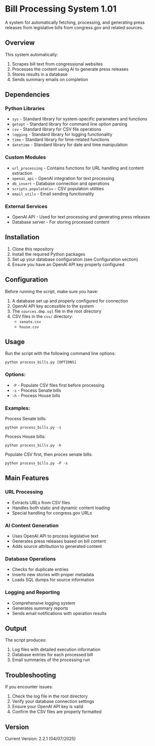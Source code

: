 # Bill Processing System 1.01

A system for automatically fetching, processing, and generating press releases from legislative bills from congress.gov and related sources.

## Overview

This system automatically:
1. Scrapes bill text from congressional websites
2. Processes the content using AI to generate press releases
3. Stores results in a database
4. Sends summary emails on completion

## Dependencies

### Python Libraries
- `sys` - Standard library for system-specific parameters and functions
- `getopt` - Standard library for command line option parsing
- `csv` - Standard library for CSV file operations
- `logging` - Standard library for logging functionality
- `time` - Standard library for time-related functions
- `datetime` - Standard library for date and time manipulation

### Custom Modules
- `url_processing` - Contains functions for URL handling and content extraction
- `openai_api` - OpenAI integration for text processing
- `db_insert` - Database connection and operations
- `scripts.populateCsv` - CSV population utilities
- `email_utils` - Email sending functionality

### External Services
- OpenAI API - Used for text processing and generating press releases
- Database server - For storing processed content

## Installation

1. Clone this repository
2. Install the required Python packages
3. Set up your database configuration (see Configuration section)
4. Ensure you have an OpenAI API key properly configured

## Configuration

Before running the script, make sure you have:

1. A database set up and properly configured for connection
2. OpenAI API key accessible to the system
3. The `sources.dmp.sql` file in the root directory
4. CSV files in the `csv/` directory:
   - `senate.csv`
   - `house.csv`

## Usage

Run the script with the following command line options:

```
python process_bills.py [OPTIONS]
```

### Options:
- `-P` - Populate CSV files first before processing
- `-s` - Process Senate bills
- `-h` - Process House bills

### Examples:

Process Senate bills:
```
python process_bills.py -s
```

Process House bills:
```
python process_bills.py -h
```

Populate CSV first, then proces senate bills:
```
python process_bills.py -P -s
```

## Main Features

### URL Processing
- Extracts URLs from CSV files
- Handles both static and dynamic content loading
- Special handling for congress.gov URLs

### AI Content Generation
- Uses OpenAI API to process legislative text
- Generates press releases based on bill content
- Adds source attribution to generated content

### Database Operations
- Checks for duplicate entries
- Inserts new stories with proper metadata
- Loads SQL dumps for source information

### Logging and Reporting
- Comprehensive logging system
- Generates summary reports
- Sends email notifications with operation results

## Output

The script produces:
1. Log files with detailed execution information
2. Database entries for each processed bill
3. Email summaries of the processing run

## Troubleshooting

If you encounter issues:
1. Check the log file in the root directory
2. Verify your database connection settings
3. Ensure your OpenAI API key is valid
4. Confirm the CSV files are properly formatted

## Version

Current Version: 2.2.1 (04/07/2025)